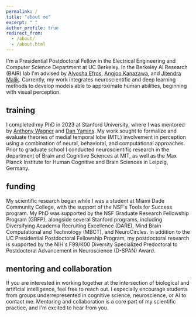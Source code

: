 ```yaml
---
permalink: /
title: "about me"
excerpt: " "
author_profile: true
redirect_from: 
  - /about/
  - /about.html
---
```


I'm a Presidential Postdoctoral Fellow in the Electrical Engineering and Computer Science Department at UC Berkeley. In the Berkeley AI Research (BAIR) lab I'm advised by [Alyosha Efros](https://www2.eecs.berkeley.edu/Faculty/Homepages/efros.html), [Angjoo Kanazawa](https://people.eecs.berkeley.edu/~kanazawa/), and [Jitendra Malik](https://www2.eecs.berkeley.edu/Faculty/Homepages/malik.html). Currently, my work integrates neuroscientific and deep learning methods to develop models able to approximate human abilities, beginning with visual perception.  

## training

I completed my PhD in 2023 at Stanford University, where I was mentored by [Anthony Wagner](https://profiles.stanford.edu/anthony-wagner) and [Dan Yamins](https://profiles.stanford.edu/daniel-yamins). My work sought to formalize and evaluate theories of medial temporal lobe (MTL) involvement in perception using a combination of neural, behavioral, and computational approaches. Prior to graduate school I conducted neuroscientific research in the department of Brain and Cognitive Sciences at MIT, as well as the Max Planck Institute for Human Cognitive and Brain Sciences in Leipzig, Germany.

## funding

My scientific research began while I was a student at Miami Dade Community College, with the support of the NSF's Tools for Success program. My PhD was supported by the NSF Graduate Research Fellowship Program (GRFP), alongside several Stanford programs, including Diversifying Academia Recruiting Excellence (DARE), Mind Brain Computational and Technology (MBCT), and NeuroCircles. In addition to the UC Presidential Postdoctoral Fellowship Program, my postdoctoral research is supported by the NIH's F99/K00 Diversity Specialized Predoctoral to Postdoctoral Advancement in Neuroscience (D-SPAN) Award.

## mentoring and collaboration

If you are interested in working together at the intersection of biological and artificial intelligence, feel free to reach out. I especially encourage students from groups underrepresented in cognitive science, neuroscience, or AI to contact me. Mentoring and collaboration is a core part of my scientific practice, and I'm excited to hear from you. 
